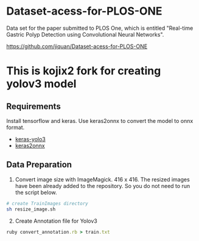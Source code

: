 # Dataset-acess-for-PLOS-ONE
Data set for the paper submitted to PLOS One, which is entitled "Real-time Gastric Polyp Detection using Convolutional Neural Networks".

https://github.com/jiquan/Dataset-acess-for-PLOS-ONE


# This is kojix2 fork for creating yolov3 model

## Requirements

Install tensorflow and keras. Use keras2onnx to convert the model to onnx format.

* [keras-yolo3](https://github.com/qqwweee/keras-yolo3)
* [keras2onnx](https://github.com/onnx/keras-onnx)

## Data Preparation

1. Convert image size with ImageMagick. 416 x 416. 
The resized images have been already added to the repository. So you do not need to run the script below.

```bash 
# create TrainImages directory
sh resize_image.sh
```

2. Create Annotation file for Yolov3

```ruby
ruby convert_annotation.rb > train.txt
```


